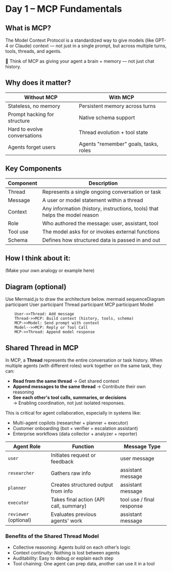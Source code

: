 # Day 1 – MCP Fundamentals

## What is MCP?
The Model Context Protocol is a standardized way to give models (like GPT-4 or Claude) context — not just in a single prompt, but across multiple turns, tools, threads, and agents.

🧩 Think of MCP as giving your agent a brain + memory — not just chat history.

## Why does it matter?
| Without MCP                  | With MCP                              |
| ---------------------------- | ------------------------------------- |
| Stateless, no memory         | Persistent memory across turns        |
| Prompt hacking for structure | Native schema support                 |
| Hard to evolve conversations | Thread evolution + tool state         |
| Agents forget users          | Agents "remember" goals, tasks, roles |


## Key Components

| Component | Description |
|-----------|---------------------------------------------------------------|
| Thread    | Represents a single ongoing conversation or task              |
| Message   | A user or model statement within a thread                     |
| Context   | Any information (history, instructions, tools) that helps the model reason |
| Role      | Who authored the message: user, assistant, tool               |
| Tool use  | The model asks for or invokes external functions              |
| Schema    | Defines how structured data is passed in and out              |

## How I think about it:
(Make your own analogy or example here)

## Diagram (optional)
Use Mermaid.js to draw the architecture below.
mermaid
    sequenceDiagram
        participant User
        participant Thread
        participant MCP
        participant Model

        User->>Thread: Add message
        Thread->>MCP: Build context (history, tools, schema)
        MCP->>Model: Send prompt with context
        Model-->>MCP: Reply or Tool Call
        MCP->>Thread: Append model response

## Shared Thread in MCP

In MCP, a **Thread** represents the entire conversation or task history. When multiple agents (with different roles) work together on the same task, they can:

- **Read from the same thread** → Get shared context
- **Append messages to the same thread** → Contribute their own reasoning
- **See each other's tool calls, summaries, or decisions**  
  → Enabling coordination, not just isolated responses.

This is critical for agent collaboration, especially in systems like:

- Multi-agent copilots (researcher + planner + executor)
- Customer onboarding (bot + verifier + escalation assistant)
- Enterprise workflows (data collector + analyzer + reporter)

| Agent Role            | Function                               | Message Type              |
| --------------------- | -------------------------------------- | ------------------------- |
| `user`                | Initiates request or feedback          | user message              |
| `researcher`          | Gathers raw info                       | assistant message         |
| `planner`             | Creates structured output from info    | assistant message         |
| `executor`            | Takes final action (API call, summary) | tool use / final response |
| `reviewer` (optional) | Evaluates previous agents' work        | assistant message         |
### Benefits of the Shared Thread Model

- Collective reasoning: Agents build on each other’s logic
- Context continuity: Nothing is lost between agents
- Auditability: Easy to debug or explain each step
- Tool chaining: One agent can prep data, another can use it in a tool

